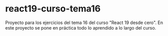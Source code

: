 # react19-curso-tema16
Proyecto para los ejercicios del tema 16 del curso "React 19 desde cero". En este proyecto se pone en práctica todo lo aprendido a lo largo del curso.
